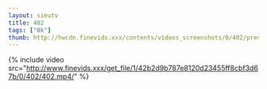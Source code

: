 ```yaml
--- 
layout: sieutv
title: 402
tags: ["0k"]
thumb: http://hwcdn.finevids.xxx/contents/videos_screenshots/0/402/preview.mp4.jpg
---
```

{% include video src="http://www.finevids.xxx/get_file/1/42b2d9b787e8120d23455ff8cbf3d67b/0/402/402.mp4/" %} 
